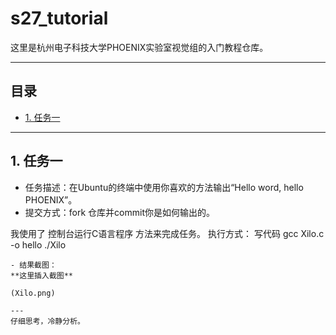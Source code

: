 # s27_tutorial
这里是杭州电子科技大学PHOENIX实验室视觉组的入门教程仓库。

---
## 目录
- [1. 任务一](#任务一)

---
## 1. 任务一
- 任务描述：在Ubuntu的终端中使用你喜欢的方法输出“Hello word, hello PHOENIX”。
- 提交方式：fork 仓库并commit你是如何输出的。

我使用了 控制台运行C语言程序 方法来完成任务。
执行方式：
写代码
gcc Xilo.c -o hello
./Xilo
```
- 结果截图：
**这里插入截图**

(Xilo.png)

---
仔细思考，冷静分析。
